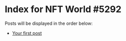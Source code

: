 # Index for NFT World #5292
Posts will be displayed in the order below:

- [Your first post](./001-first.md)

